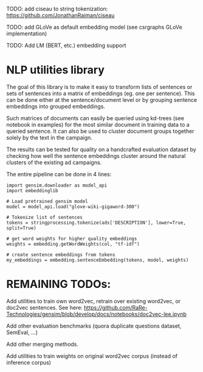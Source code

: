 TODO: add ciseau to string tokenization: https://github.com/JonathanRaiman/ciseau

TODO: add GLoVe as default embedding model (see csrgraphs GLoVe implementation)

TODO: Add LM (BERT, etc.) embedding support

# NLP utilities library

The goal of this library is to make it easy to transform lists of sentences or sets of sentences into a matrix of embeddings (eg. one per sentence). This can be done either at the sentence/document level or by grouping sentence embeddings into grouped embeddings.

Such matrices of documents can easily be queried using kd-trees (see notebook in examples) for the most similar document in training data to a queried sentence. It can also be used to cluster document groups together solely by the text in the campaign.

The results can be tested for quality on a handcrafted evaluation dataset by checking how well the sentence embeddings cluster around the natural clusters of the existing ad campaigns.

The entire pipeline can be done in 4 lines:

    import gensim.downloader as model_api
    import embeddinglib

    # Load pretrained gensim model
    model = model_api.load("glove-wiki-gigaword-300")
    
    # Tokenize list of sentences 
    tokens = stringprocessing.tokenize(ads['DESCRIPTION'], lower=True, split=True)
    
    # get word weights for higher quality embeddings
    weights = embedding.getWordWeights(col, "tf-idf")
    
    # create sentence embeddings from tokens
    my_embeddings = embedding.sentenceEmbedding(tokens, model, weights)

# REMAINING TODOs:

Add utilities to train own word2vec, retrain over existing word2vec, or doc2vec sentences. See here: https://github.com/RaRe-Technologies/gensim/blob/develop/docs/notebooks/doc2vec-lee.ipynb

Add other evaluation benchmarks (quora duplicate questions dataset, SemEval, ...)

Add other merging methods.

Add utilities to train weights on original word2vec corpus (instead of inference corpus)
